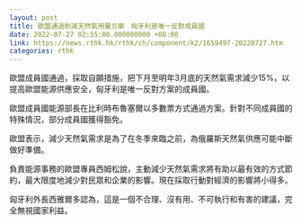 ```yaml
---
layout: post
title: 歐盟通過削減天然氣用量方案　匈牙利是唯一反對成員國
date: 2022-07-27 02:55:00.000000000 +08:00
link: https://news.rthk.hk/rthk/ch/component/k2/1659497-20220727.htm
categories: rthk
---
```


歐盟成員國通過，採取自願措施，把下月至明年3月底的天然氣需求減少15%，以提高歐盟能源供應安全，匈牙利是唯一反對方案的成員國。

歐盟成員國能源部長在比利時布魯塞爾以多數票方式通過方案。針對不同成員國的特殊情況，部分成員國獲得豁免。

歐盟表示，減少天然氣需求是為了在冬季來臨之前，為俄羅斯天然氣供應可能中斷做好準備。

負責能源事務的歐盟專員西姆松說，主動減少天然氣需求將有助以最有效的方式節約，最大限度地減少對民眾和企業的影響。現在採取行動對經濟的影響將小得多。

匈牙利外長西雅爾多認為，這是一個不合理、沒有用、不可執行和有害的建議，完全無視國家利益。
